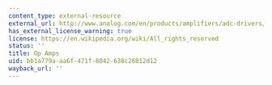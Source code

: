 ```yaml
---
content_type: external-resource
external_url: http://www.analog.com/en/products/amplifiers/adc-drivers/single-ended-amplifiers-op-amp.html
has_external_license_warning: true
license: https://en.wikipedia.org/wiki/All_rights_reserved
status: ''
title: Op Amps
uid: bb1a779a-aa6f-471f-8042-638c26812d12
wayback_url: ''
---
```

